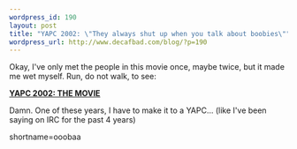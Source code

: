 ```yaml
--- 
wordpress_id: 190
layout: post
title: "YAPC 2002: \"They always shut up when you talk about boobies\""
wordpress_url: http://www.decafbad.com/blog/?p=190
---
```

<p>Okay, I've only met the people in this movie once, maybe twice, but it made me wet myself.  Run, do not walk, to see:</p>
<p><a href="http://www.perl.org/yapc/2002/movies/themovie/"><b>YAPC 2002: THE MOVIE</b></a></p>
<p>Damn.  One of these years, I have to make it to a YAPC...  (like I've been saying on IRC for the past 4 years)</p>
<!--more-->
shortname=ooobaa
